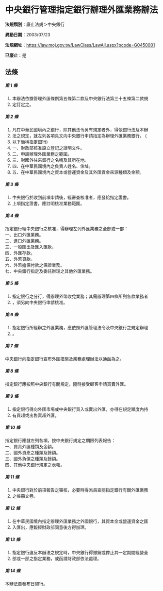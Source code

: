 # 中央銀行管理指定銀行辦理外匯業務辦法

**法規類別**：廢止法規＞中央銀行

**異動日期**：2003/07/23  

**法規網址**：https://law.moj.gov.tw/LawClass/LawAll.aspx?pcode=G0450001

**已廢止**：是



## 法條
##### 第 1 條
1. 本辦法依據管理外匯條例第五條第二款及中央銀行法第三十五條第二款規
1. 定訂定之。

##### 第 2 條
1. 凡在中華民國境內之銀行，除其他法令另有規定者外，得依銀行法及本辦
1. 法之規定，就左列各項具文向中央銀行申請指定為辦理外匯業務銀行。 (
1. 以下簡稱指定銀行)
1. 一、財政部核准設立登記之證明文件。
1. 二、申請辦理外匯業務之範圍。
1. 三、對國外往來銀行之名稱及其所在地。
1. 四、在中華民國境內之負責人姓名、住址。
1. 五、在中華民國境內之資本或營運資金及其外匯資金來源種類及金額。

##### 第 3 條
1. 中央銀行於收到前項申請後，經審查核准者，應發給指定證書。
1. 上項指定證書，應註明核准業務範圍。

##### 第 4 條
指定銀行經中央銀行之核准，得辦理左列外匯業務之全部或一部：  
一、出口外匯業務。  
二、進口外匯業務。  
三、一般匯出及匯入匯款。  
四、外匯存款。  
五、外幣貸款。  
六、外幣擔保付款之保證業務。  
七、中央銀行指定及委託辦理之其他外匯業務。  

##### 第 5 條
1. 指定銀行之分行，得辦理外幣收兌業務；其需辦理第四條所列各款業務者
1. ，須另向中央銀行申請核准。

##### 第 6 條
1. 指定銀行所經辦之外匯業務，應依照外匯管理法令及中央銀行之規定辦理
1. 。

##### 第 7 條
中央銀行向指定銀行宣布外匯措施及業務處理辦法以通函為之。

##### 第 8 條
指定銀行應按照中央銀行有關規定，隨時接受顧客申請買賣外匯。

##### 第 9 條
1. 指定銀行得向外匯市場或中央銀行買入或賣出外匯，亦得在規定額度內持
1. 有買超或出售賣超外匯。

##### 第 10 條
指定銀行應就左列各項，按中央銀行規定之期限列表報告：  
一、買賣外匯種類及金額。  
二、國外資產之種類及餘額。  
三、國外負債之種類及餘額。  
四、其他中央銀行規定之表報。  

##### 第 11 條
1. 中央銀行對於前項報告之審核，必要時得派員查閱指定銀行有關外匯業務
1. 之帳冊文卷。

##### 第 12 條
1. 在中華民國境內指定辦理外匯業務之外國銀行，其資本金或營運資金之匯
1. 入匯出，應報經財政部同意後方得辦理。

##### 第 13 條
1. 指定銀行違反本辦法之規定時，中央銀行得撤銷或停止其一定期間經營全
1. 部或一部之指定業務，或函請財政部依法處理。

##### 第 14 條
本辦法自發布日施行。


